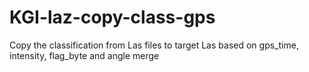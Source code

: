 # KGI-laz-copy-class-gps
Copy the classification from Las files to target Las based on gps_time, intensity, flag_byte and angle merge
